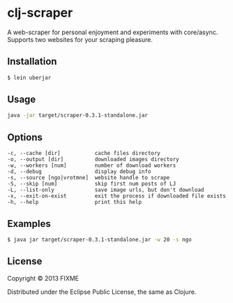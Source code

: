 # clj-scraper

A web-scraper for personal enjoyment and experiments with core/async.
Supports two websites for your scraping pleasure.

## Installation

```sh
$ lein uberjar
```

## Usage

```sh
java -jar target/scraper-0.3.1-standalone.jar
```

## Options

    -c, --cache [dir]           cache files directory
    -o, --output [dir]          downloaded images directory
    -w, --workers [num]         number of download workers
    -d, --debug                 display debug info
    -s, --source [ngo|vrotmne]  website handle to scrape
    -S, --skip [num]            skip first num posts of LJ
    -L, --list-only             save image urls, but don't download
    -x, --exit-on-exist         exit the process if downloaded file exists
    -h, --help                  print this help

## Examples

```sh
$ java jar target/scraper-0.3.1-standalone.jar -w 20 -s ngo
```

## License

Copyright © 2013 FIXME

Distributed under the Eclipse Public License, the same as Clojure.
